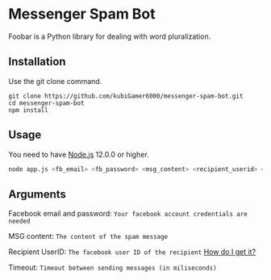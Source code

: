 # Messenger Spam Bot

Foobar is a Python library for dealing with word pluralization.

## Installation

Use the git clone command.

```
git clone https://github.com/kubiGamer6000/messenger-spam-bot.git
cd messenger-spam-bot
npm install
```

## Usage

You need to have [Node.js](https://nodejs.org/en/) 12.0.0 or higher.

```bash
node app.js <fb_email> <fb_password> <msg_content> <recipient_userid> <timeout>
```  
## Arguments

Facebook email and password: `Your facebook account credentials are needed`

MSG content: `The content of the spam message`

Recipient UserID: `The facebook user ID of the recipient` [How do I get it?](https://findmyfbid.in/)

Timeout: `Timeout between sending messages (in miliseconds)`